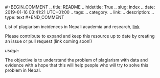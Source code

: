 #+BEGIN_COMMENT
.. title: README
.. hidetitle: True
.. slug: index
.. date: 2019-01-16 03:41:21 UTC+01:00
.. tags: 
.. category: 
.. link: 
.. description: 
.. type: text
#+END_COMMENT

List of plagiarism incidences in Nepali academia and research, [link](../Kill-plagiarism/)

Please contribute to expand and keep this resource up to date by creating an issue or pull request (link coming soon!)

*usage:*

The objective is to understand the problem of plagiarism with data and evidence with a hope that this will help people who will try to solve this problem in Nepal.
